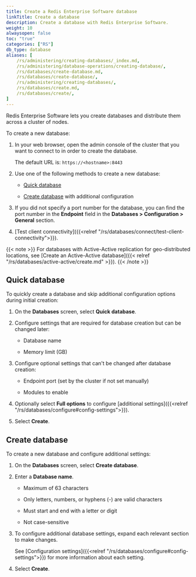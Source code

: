```yaml
---
title: Create a Redis Enterprise Software database
linkTitle: Create a database
description: Create a database with Redis Enterprise Software.
weight: 10
alwaysopen: false
toc: "true"
categories: ["RS"]
db_type: database
aliases: [
    /rs/administering/creating-databases/_index.md,
    /rs/administering/database-operations/creating-database/,
    /rs/databases/create-database.md,
    /rs/databases/create-database/,
    /rs/administering/creating-databases/,
    /rs/databases/create.md,
    /rs/databases/create/,
]
---
```

Redis Enterprise Software lets you create databases and distribute them across a cluster of nodes.

To create a new database:

1. In your web browser, open the admin console of the cluster that you want to connect to in order to create the database.

    The default URL is: `https://<hostname>:8443`

1. Use one of the following methods to create a new database:

    - [Quick database](#quick-database)

    - [Create database](#create-database) with additional configuration

1. If you did not specify a port number for the database, you can find the port number in the **Endpoint** field in the **Databases > Configuration > General** section.

1. [Test client connectivity]({{<relref "/rs/databases/connect/test-client-connectivity">}}).

{{< note >}}
For databases with Active-Active replication for geo-distributed locations,
see [Create an Active-Active database]({{< relref "/rs/databases/active-active/create.md" >}}).
{{< /note >}}

## Quick database

To quickly create a database and skip additional configuration options during initial creation:

1. On the **Databases** screen, select **Quick database**.

1. Configure settings that are required for database creation but can be changed later:

    - Database name

    - Memory limit (GB)

2. Configure optional settings that can't be changed after database creation:

    - Endpoint port (set by the cluster if not set manually)

    - Modules to enable

1. Optionally select **Full options** to configure [additional settings]({{<relref "/rs/databases/configure#config-settings">}}).

1. Select **Create**.

## Create database

To create a new database and configure additional settings:

1. On the **Databases** screen, select **Create database**.

1. Enter a **Database name**.

    - Maximum of 63 characters

    - Only letters, numbers, or hyphens (-) are valid characters

    - Must start and end with a letter or digit

    - Not case-sensitive

1. To configure additional database settings, expand each relevant section to make changes.

    See [Configuration settings]({{<relref "/rs/databases/configure#config-settings">}}) for more information about each setting.

1. Select **Create**.
